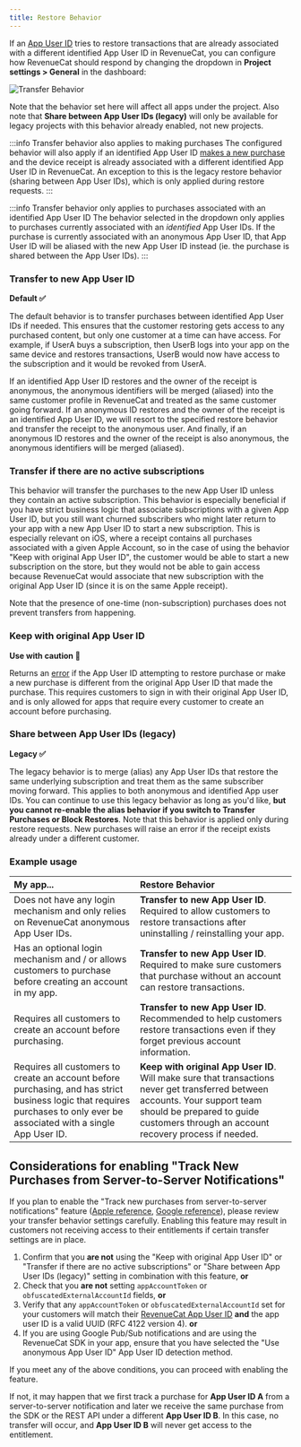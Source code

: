 ```yaml
---
title: Restore Behavior
---
```


If an [App User ID](/customers/user-ids) tries to restore transactions that are already associated with a different identified App User ID in RevenueCat, you can configure how RevenueCat should respond by changing the dropdown in **Project settings > General** in the dashboard:

![Transfer Behavior](/docs_images/projects/transfer-behavior.png)

Note that the behavior set here will affect all apps under the project. Also note that **Share between App User IDs (legacy)** will only be available for legacy projects with this behavior already enabled, not new projects.

:::info Transfer behavior also applies to making purchases
The configured behavior will also apply if an identified App User ID [makes a new purchase](/getting-started/making-purchases) and the device receipt is already associated with a different identified App User ID in RevenueCat. An exception to this is the legacy restore behavior (sharing between App User IDs), which is only applied during restore requests.
:::

:::info Transfer behavior only applies to purchases associated with an identified App User ID
The behavior selected in the dropdown only applies to purchases currently associated with an _identified_ App User IDs. If the purchase is currently associated with an anonymous App User ID, that App User ID will be aliased with the new App User ID instead (ie. the purchase is shared between the App User IDs).
:::

### Transfer to new App User ID

**Default ✅**

The default behavior is to transfer purchases between identified App User IDs if needed. This ensures that the customer restoring gets access to any purchased content, but only one customer at a time can have access. For example, if UserA buys a subscription, then UserB logs into your app on the same device and restores transactions, UserB would now have access to the subscription and it would be revoked from UserA.

If an identified App User ID restores and the owner of the receipt is anonymous, the anonymous identifiers will be merged (aliased) into the same customer profile in RevenueCat and treated as the same customer going forward. If an anonymous ID restores and the owner of the receipt is an identified App User ID, we will resort to the specified restore behavior and transfer the receipt to the anonymous user. And finally, if an anonymous ID restores and the owner of the receipt is also anonymous, the anonymous identifiers will be merged (aliased).

### Transfer if there are no active subscriptions

This behavior will transfer the purchases to the new App User ID unless they contain an active subscription. This behavior is especially beneficial if you have strict business logic that associate subscriptions with a given App User ID, but you still want churned subscribers who might later return to your app with a new App User ID to start a new subscription. This is especially relevant on iOS, where a receipt contains all purchases associated with a given Apple Account, so in the case of using the behavior "Keep with original App User ID", the customer would be able to start a new subscription on the store, but they would not be able to gain access because RevenueCat would associate that new subscription with the original App User ID (since it is on the same Apple receipt).

Note that the presence of one-time (non-subscription) purchases does not prevent transfers from happening.

### Keep with original App User ID

**Use with caution 🚧**

Returns an [error](/test-and-launch/errors#-receipt_already_in_use) if the App User ID attempting to restore purchase or make a new purchase is different from the original App User ID that made the purchase. This requires customers to sign in with their original App User ID, and is only allowed for apps that require every customer to create an account before purchasing.

### Share between App User IDs (legacy)

**Legacy ✅**

The legacy behavior is to merge (alias) any App User IDs that restore the same underlying subscription and treat them as the same subscriber moving forward. This applies to both anonymous and identified App user IDs. You can continue to use this legacy behavior as long as you'd like, **but you cannot re-enable the alias behavior if you switch to Transfer Purchases or Block Restores**. Note that this behavior is applied only during restore requests. New purchases will raise an error if the receipt exists already under a different customer.

### Example usage

| My app...                                                                                                                                                                  | Restore Behavior                                                                                                                                                                                                    |
| :------------------------------------------------------------------------------------------------------------------------------------------------------------------------- | :------------------------------------------------------------------------------------------------------------------------------------------------------------------------------------------------------------------ |
| Does not have any login mechanism and only relies on RevenueCat anonymous App User IDs.                                                                                    | **Transfer to new App User ID**. Required to allow customers to restore transactions after uninstalling / reinstalling your app.                                                                                    |
| Has an optional login mechanism and / or allows customers to purchase before creating an account in my app.                                                                | **Transfer to new App User ID**. Required to make sure customers that purchase without an account can restore transactions.                                                                                         |
| Requires all customers to create an account before purchasing.                                                                                                             | **Transfer to new App User ID**. Recommended to help customers restore transactions even if they forget previous account information.                                                                               |
| Requires all customers to create an account before purchasing, and has strict business logic that requires purchases to only ever be associated with a single App User ID. | **Keep with original App User ID**. Will make sure that transactions never get transferred between accounts. Your support team should be prepared to guide customers through an account recovery process if needed. |

## Considerations for enabling "Track New Purchases from Server-to-Server Notifications"

If you plan to enable the "Track new purchases from server-to-server notifications" feature ([Apple reference](/platform-resources/server-notifications/apple-server-notifications#tracking-new-purchases-using-apple-app-store-server-notifications), [Google reference](/platform-resources/server-notifications/google-server-notifications#tracking-new-purchases-using-google-cloud-pubsub)), please review your transfer behavior settings carefully. Enabling this feature may result in customers not receiving access to their entitlements if certain transfer settings are in place.

1. Confirm that you **are not** using the "Keep with original App User ID" or "Transfer if there are no active subscriptions" or "Share between App User IDs (legacy)" setting in combination with this feature, **or**
2. Check that you **are not** setting `appAccountToken` or `obfuscatedExternalAccountId` fields, **or**
3. Verify that any `appAccountToken` or `obfuscatedExternalAccountId` set for your customers will match their [RevenueCat App User ID](/customers/user-ids#logging-in-with-a-custom-app-user-id) **and** the app user ID is a valid UUID (RFC 4122 version 4). **or**
4. If you are using Google Pub/Sub notifications and are using the RevenueCat SDK in your app, ensure that you have selected the "Use anonymous App User ID" App User ID detection method.

If you meet any of the above conditions, you can proceed with enabling the feature.

If not, it may happen that we first track a purchase for **App User ID A** from a server-to-server notification and later we receive the same purchase from the SDK or the REST API under a different **App User ID B**. In this case, no transfer will occur, and **App User ID B** will never get access to the entitlement.
